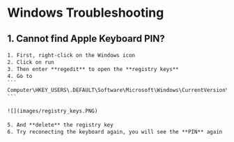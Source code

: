 # Windows Troubleshooting

## 1. Cannot find Apple Keyboard PIN?

    1. First, right-click on the Windows icon
    2. Click on run
    3. Then enter **regedit** to open the **registry keys**
    4. Go to 
    ```
    Computer\HKEY_USERS\.DEFAULT\Software\Microsoft\Windows\CurrentVersion\Bluetooth\ExceptionDB\Addrs
    ```

    ![](images/registry_keys.PNG)

    5. And **delete** the registry key
    6. Try reconecting the keyboard again, you will see the **PIN** again
